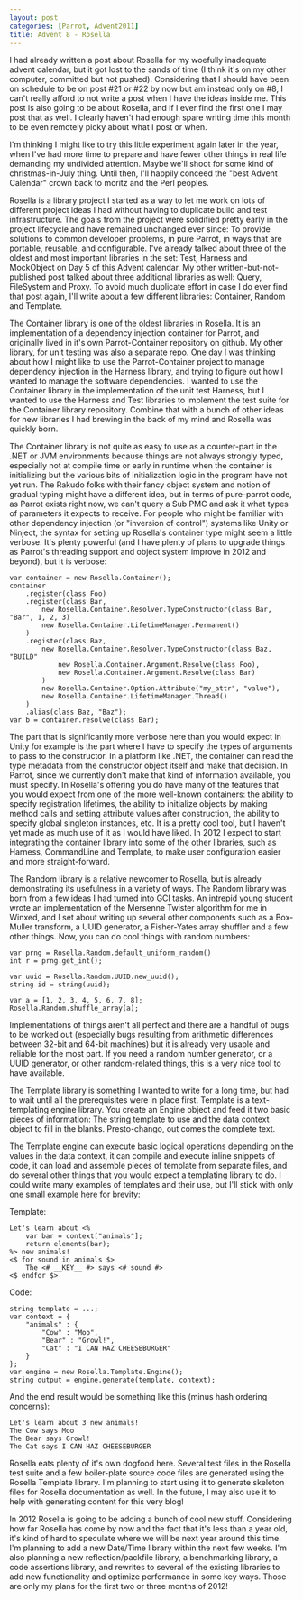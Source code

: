 ```yaml
---
layout: post
categories: [Parrot, Advent2011]
title: Advent 8 - Rosella
---
```


I had already written a post about Rosella for my woefully inadequate advent
calendar, but it got lost to the sands of time (I think it's on my other
computer, committed but not pushed). Considering that I should have been on
schedule to be on post #21 or #22 by now but am instead only on #8, I can't
really afford to not write a post when I have the ideas inside me. This post is
also going to be about Rosella, and if I ever find the first one I may post that
as well. I clearly haven't had enough spare writing time this month to be even
remotely picky about what I post or when.

I'm thinking I might like to try this little experiment again later in the year,
when I've had more time to prepare and have fewer other things in real life
demanding my undivided attention. Maybe we'll shoot for some kind of
christmas-in-July thing. Until then, I'll happily conceed the "best Advent
Calendar" crown back to moritz and the Perl peoples.

Rosella is a library project I started as a way to let me work on lots of
different project ideas I had without having to duplicate build and test
infrastructure. The goals from the project were solidified pretty early in the
project lifecycle and have remained unchanged ever since: To provide solutions
to common developer problems, in pure Parrot, in ways that are portable,
reusable, and configurable. I've already talked about three of the oldest and
most important libraries in the set: Test, Harness and MockObject on Day 5 of
this Advent calendar. My other written-but-not-published post talked about three
additional libraries as well: Query, FileSystem and Proxy. To avoid much
duplicate effort in case I do ever find that post again, I'll write about a few
different libraries: Container, Random and Template.

The Container library is one of the oldest libraries in Rosella. It is an
implementation of a dependency injection container for Parrot, and originally
lived in it's own Parrot-Container repository on github. My other library, for
unit testing was also a separate repo. One day I was thinking about how I might
like to use the Parrot-Container project to manage dependency injection in the
Harness library, and trying to figure out how I wanted to manage the software
dependencies. I wanted to use the Container library in the implementation of the
unit test Harness, but I wanted to use the Harness and Test libraries to
implement the test suite for the Container library repository. Combine that with
a bunch of other ideas for new libraries I had brewing in the back of my mind
and Rosella was quickly born.

The Container library is not quite as easy to use as a counter-part in the .NET
or JVM environments because things are not always strongly typed, especially not
at compile time or early in runtime when the container is initializing but the
various bits of initialization logic in the program have not yet run. The Rakudo
folks with their fancy object system and notion of gradual typing might have a
different idea, but in terms of pure-parrot code, as Parrot exists right now,
we can't query a Sub PMC and ask it what types of parameters it expects to
receive. For people who might be familiar with other dependency injection (or
"inversion of control") systems like Unity or Ninject, the syntax for setting up
Rosella's container type might seem a little verbose. It's plenty powerful (and
I have plenty of plans to upgrade things as Parrot's threading support and
object system improve in 2012 and beyond), but it is verbose:

    var container = new Rosella.Container();
    container
        .register(class Foo)
        .register(class Bar,
            new Rosella.Container.Resolver.TypeConstructor(class Bar, "Bar", 1, 2, 3)
            new Rosella.Container.LifetimeManager.Permanent()
        )
        .register(class Baz,
            new Rosella.Container.Resolver.TypeConstructor(class Baz, "BUILD"
                new Rosella.Container.Argument.Resolve(class Foo),
                new Rosella.Container.Argument.Resolve(class Bar)
            )
            new Rosella.Container.Option.Attribute("my_attr", "value"),
            new Rosella.Container.LifetimeManager.Thread()
        )
        .alias(class Baz, "Baz");
    var b = container.resolve(class Bar);

The part that is significantly more verbose here than you would expect in Unity
for example is the part where I have to specify the types of arguments to pass
to the constructor. In a platform like .NET, the container can read the type
metadata from the constructor object itself and make that decision. In Parrot,
since we currently don't make that kind of information available, you must
specify. In Rosella's offering you do have many of the features that you would
expect from one of the more well-known containers: the ability to specify
registration lifetimes, the ability to initialize objects by making method calls
and setting attribute values after construction, the ability to specify global
singleton instances, etc. It is a pretty cool tool, but I haven't yet made as
much use of it as I would have liked. In 2012 I expect to start integrating the
container library into some of the other libraries, such as Harness, CommandLine
and Template, to make user configuration easier and more straight-forward.

The Random library is a relative newcomer to Rosella, but is already
demonstrating its usefulness in a variety of ways. The Random library was born
from a few ideas I had turned into GCI tasks. An intrepid young student wrote
an implementation of the Mersenne Twister algorithm for me in Winxed, and I set
about writing up several other components such as a Box-Muller transform, a UUID
generator, a Fisher-Yates array shuffler and a few other things. Now, you can do
cool things with random numbers:

    var prng = Rosella.Random.default_uniform_random()
    int r = prng.get_int();

    var uuid = Rosella.Random.UUID.new_uuid();
    string id = string(uuid);

    var a = [1, 2, 3, 4, 5, 6, 7, 8];
    Rosella.Random.shuffle_array(a);

Implementations of things aren't all perfect and there are a handful of bugs to
be worked out (especially bugs resulting from arithmetic differences between
32-bit and 64-bit machines) but it is already very usable and reliable for the
most part. If you need a random number generator, or a UUID generator, or other
random-related things, this is a very nice tool to have available.

The Template library is something I wanted to write for a long time, but had to
wait until all the prerequisites were in place first. Template is a
text-templating engine library. You create an Engine object and feed it two
basic pieces of information: The string template to use and the data context
object to fill in the blanks. Presto-chango, out comes the complete text.

The Template engine can execute basic logical operations depending on the values
in the data context, it can compile and execute inline snippets of code, it can
load and assemble pieces of template from separate files, and do several other
things that you would expect a templating library to do. I could write many
examples of templates and their use, but I'll stick with only one small example
here for brevity:

Template:

    Let's learn about <%
        var bar = context["animals"];
        return elements(bar);
    %> new animals!
    <$ for sound in animals $>
        The <# __KEY__ #> says <# sound #>
    <$ endfor $>

Code:

    string template = ...;
    var context = {
        "animals" : {
            "Cow" : "Moo",
            "Bear" : "Growl!",
            "Cat" : "I CAN HAZ CHEESEBURGER"
        }
    };
    var engine = new Rosella.Template.Engine();
    string output = engine.generate(template, context);

And the end result would be something like this (minus hash ordering concerns):

    Let's learn about 3 new animals!
    The Cow says Moo
    The Bear says Growl!
    The Cat says I CAN HAZ CHEESEBURGER

Rosella eats plenty of it's own dogfood here. Several test files in the Rosella
test suite and a few boiler-plate source code files are generated using the
Rosella Template library. I'm planning to start using it to generate skeleton
files for Rosella documentation as well. In the future, I may also use it to
help with generating content for this very blog!

In 2012 Rosella is going to be adding a bunch of cool new stuff. Considering how
far Rosella has come by now and the fact that it's less than a year old, it's
kind of hard to speculate where we will be next year around this time. I'm
planning to add a new Date/Time library within the next few weeks. I'm also
planning a new reflection/packfile library, a benchmarking library, a code
assertions library, and rewrites to several of the existing libraries to add
new functionality and optimize performance in some key ways. Those are only my
plans for the first two or three months of 2012!

